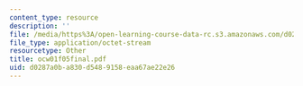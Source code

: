 ```yaml
---
content_type: resource
description: ''
file: /media/https%3A/open-learning-course-data-rc.s3.amazonaws.com/d0287a0ba830d5489158eaa67ae22e26_OCW01f05final.pdf
file_type: application/octet-stream
resourcetype: Other
title: ocw01f05final.pdf
uid: d0287a0b-a830-d548-9158-eaa67ae22e26
---
```

